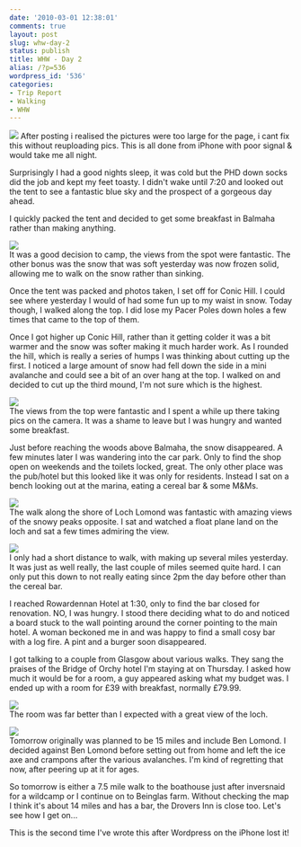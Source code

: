 ```yaml
---
date: '2010-03-01 12:38:01'
comments: true
layout: post
slug: whw-day-2
status: publish
title: WHW - Day 2
alias: /?p=536
wordpress_id: '536'
categories:
- Trip Report
- Walking
- WHW
---
```


[![](http://dl.dropbox.com/u/2657852/website/images/l_1600_1200_C35E3EFA-6E5B-4647-BEC6-3E7208618CCC.jpeg)](http://dl.dropbox.com/u/2657852/website/images/l_1600_1200_C35E3EFA-6E5B-4647-BEC6-3E7208618CCC.jpeg) 
After posting i realised the pictures were too large for the page, i cant fix this without reuploading pics. This is all done from iPhone with poor signal & would take me all night.  

Surprisingly I had a good nights sleep, it was cold but the PHD down socks did the job and kept my feet toasty. I didn't wake until 7:20 and looked out the tent to see a fantastic blue sky and the prospect of a gorgeous day ahead.  
<!-- more -->
I quickly packed the tent and decided to get some breakfast in Balmaha rather than making anything.  

[![](http://dl.dropbox.com/u/2657852/website/images/l_1600_1200_3BA599FF-A5B1-43D7-A2D8-145F95FD6DF8.jpeg)](http://dl.dropbox.com/u/2657852/website/images/l_1600_1200_3BA599FF-A5B1-43D7-A2D8-145F95FD6DF8.jpeg)  
It was a good decision to camp, the views from the spot were fantastic. The other bonus was the snow that was soft yesterday was now frozen solid, allowing me to walk on the snow rather than sinking.  

Once the tent was packed and photos taken, I set off for Conic Hill. I could see where yesterday I would of had some fun up to my waist in snow. Today though, I walked along the top. I did lose my Pacer Poles down holes a few times that came to the top of them.  

Once I got higher up Conic Hill, rather than it getting colder it was a bit warmer and the snow was softer making it much harder work. As I rounded the hill, which is really a series of humps I was thinking about cutting up the first. I noticed a large amount of snow had fell down the side in a mini avalanche and could see a bit of an over hang at the top. I walked on and decided to cut up the third mound, I'm not sure which is the highest.  

[![](http://dl.dropbox.com/u/2657852/website/images/l_1600_1200_D9D6037F-1FD8-49B0-AA74-9C0B7C8CC229.jpeg)](http://dl.dropbox.com/u/2657852/website/images/l_1600_1200_D9D6037F-1FD8-49B0-AA74-9C0B7C8CC229.jpeg)  
The views from the top were fantastic and I spent a while up there taking pics on the camera. It was a shame to leave but I was hungry and wanted some breakfast.  

Just before reaching the woods above Balmaha, the snow disappeared. A few minutes later I was wandering into the car park. Only to find the shop open on weekends and the toilets locked, great. The only other place was the pub/hotel but this looked like it was only for residents. Instead I sat on a bench looking out at the marina, eating a cereal bar & some M&Ms.  

[![](http://dl.dropbox.com/u/2657852/website/images/l_1600_1200_94142B8E-11D2-4809-9DE3-52017EC62027.jpeg)](http://dl.dropbox.com/u/2657852/website/images/l_1600_1200_94142B8E-11D2-4809-9DE3-52017EC62027.jpeg)  
The walk along the shore of Loch Lomond was fantastic with amazing views of the snowy peaks opposite. I sat and watched a float plane land on the loch and sat a few times admiring the view.  

[![](http://dl.dropbox.com/u/2657852/website/images/l_1600_1200_CCC08B72-12FE-4E87-8E77-0FDDDB5857E0.jpeg)](http://dl.dropbox.com/u/2657852/website/images/l_1600_1200_CCC08B72-12FE-4E87-8E77-0FDDDB5857E0.jpeg)  
I only had a short distance to walk, with making up several miles yesterday. It was just as well really, the last couple of miles seemed quite hard. I can only put this down to not really eating since 2pm the day before other than the cereal bar.  

I reached Rowardennan Hotel at 1:30, only to find the bar closed for renovation. NO, I was hungry. I stood there deciding what to do and noticed a board stuck to the wall pointing around the corner pointing to the main hotel. A woman beckoned me in and was happy to find a small cosy bar with a log fire. A pint and a burger soon disappeared.  

I got talking to a couple from Glasgow about various walks. They sang the praises of the Bridge of Orchy hotel I'm staying at on Thursday. I asked how much it would be for a room, a guy appeared asking what my budget was. I ended up with a room for £39 with breakfast, normally £79.99.  

[![](http://dl.dropbox.com/u/2657852/website/images/l_1600_1200_907A547F-2786-4121-8B64-CF8E7C98917D.jpeg)](http://dl.dropbox.com/u/2657852/website/images/l_1600_1200_907A547F-2786-4121-8B64-CF8E7C98917D.jpeg)  
The room was far better than I expected with a great view of the loch.  

[![](http://dl.dropbox.com/u/2657852/website/images/l_1600_1200_3A18EC8E-F59B-4569-8514-26520C481772.jpeg)](http://dl.dropbox.com/u/2657852/website/images/l_1600_1200_3A18EC8E-F59B-4569-8514-26520C481772.jpeg)  
Tomorrow originally was planned to be 15 miles and include Ben Lomond. I decided against Ben Lomond before setting out from home and left the ice axe and crampons after the various avalanches. I'm kind of regretting that now, after peering up at it for ages.  

So tomorrow is either a 7.5 mile walk to the boathouse just after inversnaid for a wildcamp or I continue on to Beinglas farm. Without checking the map I think it's about 14 miles and has a bar, the Drovers Inn is close too. Let's see how I get on...  

This is the second time I've wrote this after Wordpress on the iPhone lost it!
